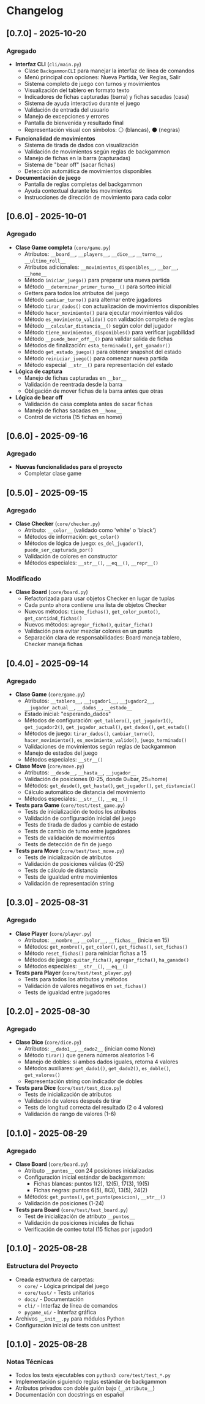 # Changelog

## [0.7.0] - 2025-10-20
### Agregado
- **Interfaz CLI** (`cli/main.py`)
  - Clase `BackgammonCLI` para manejar la interfaz de línea de comandos
  - Menú principal con opciones: Nueva Partida, Ver Reglas, Salir
  - Sistema completo de juego con turnos y movimientos
  - Visualización del tablero en formato texto
  - Indicadores de fichas capturadas (barra) y fichas sacadas (casa)
  - Sistema de ayuda interactivo durante el juego
  - Validación de entrada del usuario
  - Manejo de excepciones y errores
  - Pantalla de bienvenida y resultado final
  - Representación visual con símbolos: ⚪ (blancas), ⚫ (negras)
- **Funcionalidad de movimientos**
  - Sistema de tirada de dados con visualización
  - Validación de movimientos según reglas de backgammon
  - Manejo de fichas en la barra (capturadas)
  - Sistema de "bear off" (sacar fichas)
  - Detección automática de movimientos disponibles
- **Documentación de juego**
  - Pantalla de reglas completas del backgammon
  - Ayuda contextual durante los movimientos
  - Instrucciones de dirección de movimiento para cada color

## [0.6.0] - 2025-10-01
### Agregado
- **Clase Game completa** (`core/game.py`)
  - Atributos: `__board__`, `__players__`, `__dice__`, `__turno__`, `__ultimo_roll__`
  - Atributos adicionales: `__movimientos_disponibles__`, `__bar__`, `__home__`
  - Método `iniciar_juego()` para preparar una nueva partida
  - Método `__determinar_primer_turno__()` para sorteo inicial
  - Getters para todos los atributos del juego
  - Método `cambiar_turno()` para alternar entre jugadores
  - Método `tirar_dados()` con actualización de movimientos disponibles
  - Método `hacer_movimiento()` para ejecutar movimientos válidos
  - Método `es_movimiento_valido()` con validación completa de reglas
  - Método `__calcular_distancia__()` según color del jugador
  - Método `tiene_movimientos_disponibles()` para verificar jugabilidad
  - Método `__puede_bear_off__()` para validar salida de fichas
  - Métodos de finalización: `esta_terminado()`, `get_ganador()`
  - Método `get_estado_juego()` para obtener snapshot del estado
  - Método `reiniciar_juego()` para comenzar nueva partida
  - Método especial `__str__()` para representación del estado
- **Lógica de captura**
  - Manejo de fichas capturadas en `__bar__`
  - Validación de reentrada desde la barra
  - Obligación de mover fichas de la barra antes que otras
- **Lógica de bear off**
  - Validación de casa completa antes de sacar fichas
  - Manejo de fichas sacadas en `__home__`
  - Control de victoria (15 fichas en home)

## [0.6.0] - 2025-09-16
### Agregado
- **Nuevas funcionalidades para el proyecto**
  - Completar clase game 

## [0.5.0] - 2025-09-15
### Agregado
- **Clase Checker** (`core/checker.py`)
  - Atributo: `__color__` (validado como 'white' o 'black')
  - Métodos de información: `get_color()`
  - Métodos de lógica de juego: `es_del_jugador()`, `puede_ser_capturada_por()`
  - Validación de colores en constructor
  - Métodos especiales: `__str__()`, `__eq__()`, `__repr__()`
### Modificado
- **Clase Board** (`core/board.py`)
  - Refactorizada para usar objetos Checker en lugar de tuplas
  - Cada punto ahora contiene una lista de objetos Checker
  - Nuevos métodos: `tiene_fichas()`, `get_color_punto()`, `get_cantidad_fichas()`
  - Nuevos métodos: `agregar_ficha()`, `quitar_ficha()`
  - Validación para evitar mezclar colores en un punto
  - Separación clara de responsabilidades: Board maneja tablero, Checker maneja fichas

## [0.4.0] - 2025-09-14
### Agregado
- **Clase Game** (`core/game.py`)
  - Atributos: `__tablero__`, `__jugador1__`, `__jugador2__`, `__jugador_actual__`, `__dados__`, `__estado__`
  - Estado inicial: "esperando_dados"
  - Métodos de configuración: `get_tablero()`, `get_jugador1()`, `get_jugador2()`, `get_jugador_actual()`, `get_dados()`, `get_estado()`
  - Métodos de juego: `tirar_dados()`, `cambiar_turno()`, `hacer_movimiento()`, `es_movimiento_valido()`, `juego_terminado()`
  - Validaciones de movimientos según reglas de backgammon
  - Manejo de estados del juego
  - Métodos especiales: `__str__()`
- **Clase Move** (`core/move.py`)
  - Atributos: `__desde__`, `__hasta__`, `__jugador__`
  - Validación de posiciones (0-25, donde 0=bar, 25=home)
  - Métodos: `get_desde()`, `get_hasta()`, `get_jugador()`, `get_distancia()`
  - Cálculo automático de distancia del movimiento
  - Métodos especiales: `__str__()`, `__eq__()`
- **Tests para Game** (`core/test/test_game.py`)
  - Tests de inicialización de todos los atributos
  - Validación de configuración inicial del juego
  - Tests de tirada de dados y cambio de estado
  - Tests de cambio de turno entre jugadores
  - Tests de validación de movimientos
  - Tests de detección de fin de juego
- **Tests para Move** (`core/test/test_move.py`)
  - Tests de inicialización de atributos
  - Validación de posiciones válidas (0-25)
  - Tests de cálculo de distancia
  - Tests de igualdad entre movimientos
  - Validación de representación string

## [0.3.0] - 2025-08-31
### Agregado
- **Clase Player** (`core/player.py`)
  - Atributos: `__nombre__`, `__color__`, `__fichas__` (inicia en 15)
  - Métodos: `get_nombre()`, `get_color()`, `get_fichas()`, `set_fichas()`
  - Método `reset_fichas()` para reiniciar fichas a 15
  - Métodos de juego: `quitar_ficha()`, `agregar_ficha()`, `ha_ganado()`
  - Métodos especiales: `__str__()`, `__eq__()`
- **Tests para Player** (`core/test/test_player.py`)
  - Tests para todos los atributos y métodos
  - Validación de valores negativos en `set_fichas()`
  - Tests de igualdad entre jugadores

## [0.2.0] - 2025-08-30
### Agregado
- **Clase Dice** (`core/dice.py`)
  - Atributos: `__dado1__`, `__dado2__` (inician como None)
  - Método `tirar()` que genera números aleatorios 1-6
  - Manejo de dobles: si ambos dados iguales, retorna 4 valores
  - Métodos auxiliares: `get_dado1()`, `get_dado2()`, `es_doble()`, `get_valores()`
  - Representación string con indicador de dobles
- **Tests para Dice** (`core/test/test_dice.py`)
  - Tests de inicialización de atributos
  - Validación de valores después de tirar
  - Tests de longitud correcta del resultado (2 o 4 valores)
  - Validación de rango de valores (1-6)

## [0.1.0] - 2025-08-29
### Agregado
- **Clase Board** (`core/board.py`)
  - Atributo `__puntos__` con 24 posiciones inicializadas
  - Configuración inicial estándar de backgammon:
    - Fichas blancas: puntos 1(2), 12(5), 17(3), 19(5)
    - Fichas negras: puntos 6(5), 8(3), 13(5), 24(2)
  - Métodos: `get_puntos()`, `get_punto(posicion)`, `__str__()`
  - Validación de posiciones (1-24)
- **Tests para Board** (`core/test/test_board.py`)
  - Test de inicialización de atributo `__puntos__`
  - Validación de posiciones iniciales de fichas
  - Verificación de conteo total (15 fichas por jugador)

## [0.1.0] - 2025-08-28
### Estructura del Proyecto
- Creada estructura de carpetas:
  - `core/` - Lógica principal del juego
  - `core/test/` - Tests unitarios
  - `docs/` - Documentación
  - `cli/` - Interfaz de línea de comandos
  - `pygame_ui/` - Interfaz gráfica
- Archivos `__init__.py` para módulos Python
- Configuración inicial de tests con unittest

## [0.1.0] - 2025-08-28
### Notas Técnicas
- Todos los tests ejecutables con `python3 core/test/test_*.py`
- Implementación siguiendo reglas estándar de backgammon
- Atributos privados con doble guión bajo (`__atributo__`)
- Documentación con docstrings en español